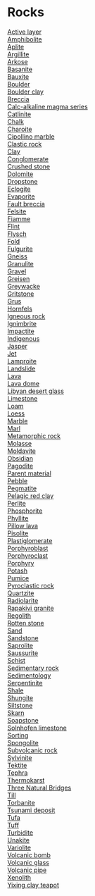 # Rocks
[Active layer](https://en.wikipedia.org/wiki/Active_layer)<br>
[Amphibolite](https://en.wikipedia.org/wiki/Amphibolite)<br>
[Aplite](https://en.wikipedia.org/wiki/Aplite)<br>
[Argillite](https://en.wikipedia.org/wiki/Argillite)<br>
[Arkose](https://en.wikipedia.org/wiki/Arkose)<br>
[Basanite](https://en.wikipedia.org/wiki/Basanite)<br>
[Bauxite](https://en.wikipedia.org/wiki/Bauxite)<br>
[Boulder](https://en.wikipedia.org/wiki/Boulder)<br>
[Boulder clay](https://en.wikipedia.org/wiki/Boulder_clay)<br>
[Breccia](https://en.wikipedia.org/wiki/Breccia)<br>
[Calc-alkaline magma series](https://en.wikipedia.org/wiki/Calc-alkaline_magma_series)<br>
[Catlinite](https://en.wikipedia.org/wiki/Catlinite)<br>
[Chalk](https://en.wikipedia.org/wiki/Chalk)<br>
[Charoite](https://en.wikipedia.org/wiki/Charoite)<br>
[Cipollino marble](https://en.wikipedia.org/wiki/Cipollino_marble)<br>
[Clastic rock](https://en.wikipedia.org/wiki/Clastic_rock)<br>
[Clay](https://en.wikipedia.org/wiki/Clay)<br>
[Conglomerate](https://en.wikipedia.org/wiki/Conglomerate_(geology))<br>
[Crushed stone](https://en.wikipedia.org/wiki/Crushed_stone)<br>
[Dolomite](https://en.wikipedia.org/wiki/Dolomite)<br>
[Dropstone](https://en.wikipedia.org/wiki/Dropstone)<br>
[Eclogite](https://en.wikipedia.org/wiki/Eclogite)<br>
[Evaporite](https://en.wikipedia.org/wiki/Evaporite)<br>
[Fault breccia](https://en.wikipedia.org/wiki/Fault_breccia)<br>
[Felsite](https://en.wikipedia.org/wiki/Felsite)<br>
[Fiamme](https://en.wikipedia.org/wiki/Fiamme)<br>
[Flint](https://en.wikipedia.org/wiki/Flint)<br>
[Flysch](https://en.wikipedia.org/wiki/Flysch)<br>
[Fold](https://en.wikipedia.org/wiki/Fold_(geology))<br>
[Fulgurite](https://en.wikipedia.org/wiki/Fulgurite)<br>
[Gneiss](https://en.wikipedia.org/wiki/Gneiss)<br>
[Granulite](https://en.wikipedia.org/wiki/Granulite)<br>
[Gravel](https://en.wikipedia.org/wiki/Gravel)<br>
[Greisen](https://en.wikipedia.org/wiki/Greisen)<br>
[Greywacke](https://en.wikipedia.org/wiki/Greywacke)<br>
[Gritstone](https://en.wikipedia.org/wiki/Gritstone)<br>
[Grus](https://en.wikipedia.org/wiki/Grus_(geology))<br>
[Hornfels](https://en.wikipedia.org/wiki/Hornfels)<br>
[Igneous rock](https://en.wikipedia.org/wiki/Igneous_rock)<br>
[Ignimbrite](https://en.wikipedia.org/wiki/Ignimbrite)<br>
[Impactite](https://en.wikipedia.org/wiki/Impactite)<br>
[Indigenous](https://en.wikipedia.org/wiki/Indigenous)<br>
[Jasper](https://en.wikipedia.org/wiki/Jasper)<br>
[Jet](https://en.wikipedia.org/wiki/Jet_(lignite))<br>
[Lamproite](https://en.wikipedia.org/wiki/Lamproite)<br>
[Landslide](https://en.wikipedia.org/wiki/Landslide)<br>
[Lava](https://en.wikipedia.org/wiki/Lava)<br>
[Lava dome](https://en.wikipedia.org/wiki/Lava_dome)<br>
[Libyan desert glass](https://en.wikipedia.org/wiki/Libyan_desert_glass)<br>
[Limestone](https://en.wikipedia.org/wiki/Limestone)<br>
[Loam](https://en.wikipedia.org/wiki/Loam)<br>
[Loess](https://en.wikipedia.org/wiki/Loess)<br>
[Marble](https://en.wikipedia.org/wiki/Marble)<br>
[Marl](https://en.wikipedia.org/wiki/Marl)<br>
[Metamorphic rock](https://en.wikipedia.org/wiki/Metamorphic_rock)<br>
[Molasse](https://en.wikipedia.org/wiki/Molasse)<br>
[Moldavite](https://en.wikipedia.org/wiki/Moldavite)<br>
[Obsidian](https://en.wikipedia.org/wiki/Obsidian)<br>
[Pagodite](https://en.wikipedia.org/wiki/Pagodite)<br>
[Parent material](https://en.wikipedia.org/wiki/Parent_material)<br>
[Pebble](https://en.wikipedia.org/wiki/Pebble)<br>
[Pegmatite](https://en.wikipedia.org/wiki/Pegmatite)<br>
[Pelagic red clay](https://en.wikipedia.org/wiki/Pelagic_red_clay)<br>
[Perlite](https://en.wikipedia.org/wiki/Perlite)<br>
[Phosphorite](https://en.wikipedia.org/wiki/Phosphorite)<br>
[Phyllite](https://en.wikipedia.org/wiki/Phyllite)<br>
[Pillow lava](https://en.wikipedia.org/wiki/Pillow_lava)<br>
[Pisolite](https://en.wikipedia.org/wiki/Pisolite)<br>
[Plastiglomerate](https://en.wikipedia.org/wiki/Plastiglomerate)<br>
[Porphyroblast](https://en.wikipedia.org/wiki/Porphyroblast)<br>
[Porphyroclast](https://en.wikipedia.org/wiki/Porphyroclast)<br>
[Porphyry](https://en.wikipedia.org/wiki/Porphyry_(geology))<br>
[Potash](https://en.wikipedia.org/wiki/Potash)<br>
[Pumice](https://en.wikipedia.org/wiki/Pumice)<br>
[Pyroclastic rock](https://en.wikipedia.org/wiki/Pyroclastic_rock)<br>
[Quartzite](https://en.wikipedia.org/wiki/Quartzite)<br>
[Radiolarite](https://en.wikipedia.org/wiki/Radiolarite)<br>
[Rapakivi granite](https://en.wikipedia.org/wiki/Rapakivi_granite)<br>
[Regolith](https://en.wikipedia.org/wiki/Regolith)<br>
[Rotten stone](https://en.wikipedia.org/wiki/Rotten_stone)<br>
[Sand](https://en.wikipedia.org/wiki/Sand)<br>
[Sandstone](https://en.wikipedia.org/wiki/Sandstone)<br>
[Saprolite](https://en.wikipedia.org/wiki/Saprolite)<br>
[Saussurite](https://en.wikipedia.org/wiki/Saussurite)<br>
[Schist](https://en.wikipedia.org/wiki/Schist)<br>
[Sedimentary rock](https://en.wikipedia.org/wiki/Sedimentary_rock)<br>
[Sedimentology](https://en.wikipedia.org/wiki/Sedimentology)<br>
[Serpentinite](https://en.wikipedia.org/wiki/Serpentinite)<br>
[Shale](https://en.wikipedia.org/wiki/Shale)<br>
[Shungite](https://en.wikipedia.org/wiki/Shungite)<br>
[Siltstone](https://en.wikipedia.org/wiki/Siltstone)<br>
[Skarn](https://en.wikipedia.org/wiki/Skarn)<br>
[Soapstone](https://en.wikipedia.org/wiki/Soapstone)<br>
[Solnhofen limestone](https://en.wikipedia.org/wiki/Solnhofen_limestone)<br>
[Sorting](https://en.wikipedia.org/wiki/Sorting_(sediment))<br>
[Spongolite](https://en.wikipedia.org/wiki/Spongolite)<br>
[Subvolcanic rock](https://en.wikipedia.org/wiki/Subvolcanic_rock)<br>
[Sylvinite](https://en.wikipedia.org/wiki/Sylvinite)<br>
[Tektite](https://en.wikipedia.org/wiki/Tektite)<br>
[Tephra](https://en.wikipedia.org/wiki/Tephra)<br>
[Thermokarst](https://en.wikipedia.org/wiki/Thermokarst)<br>
[Three Natural Bridges](https://en.wikipedia.org/wiki/Three_Natural_Bridges)<br>
[Till](https://en.wikipedia.org/wiki/Till)<br>
[Torbanite](https://en.wikipedia.org/wiki/Torbanite)<br>
[Tsunami deposit](https://en.wikipedia.org/wiki/Tsunami_deposit)<br>
[Tufa](https://en.wikipedia.org/wiki/Tufa)<br>
[Tuff](https://en.wikipedia.org/wiki/Tuff)<br>
[Turbidite](https://en.wikipedia.org/wiki/Turbidite)<br>
[Unakite](https://en.wikipedia.org/wiki/Unakite)<br>
[Variolite](https://en.wikipedia.org/wiki/Variolite)<br>
[Volcanic bomb](https://en.wikipedia.org/wiki/Volcanic_bomb)<br>
[Volcanic glass](https://en.wikipedia.org/wiki/Volcanic_glass)<br>
[Volcanic pipe](https://en.wikipedia.org/wiki/Volcanic_pipe)<br>
[Xenolith](https://en.wikipedia.org/wiki/Xenolith)<br>
[Yixing clay teapot](https://en.wikipedia.org/wiki/Yixing_clay_teapot)<br>
